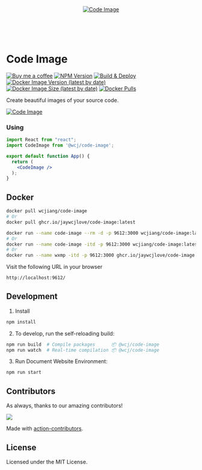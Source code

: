 <div align="center">
  <a href="https://jaywcjlove.github.io/code-image/">
    <img alt="Code Image" src="https://user-images.githubusercontent.com/1680273/189277364-6c14be26-b7a4-41ba-bea7-5e8958345457.png" />
  </a>
  <br>
  <br>
  <br>
  <br>
  <br>
</div>

Code Image
===

[![Buy me a coffee](https://img.shields.io/badge/Buy%20me%20a%20coffee-048754?logo=buymeacoffee)](https://jaywcjlove.github.io/#/sponsor)
[![NPM Version](https://img.shields.io/npm/v/@wcj/code-image.svg)](https://www.npmjs.com/package/@wcj/code-image)
[![Build & Deploy](https://github.com/jaywcjlove/code-image/actions/workflows/ci.yml/badge.svg)](https://github.com/jaywcjlove/code-image/actions/workflows/ci.yml)
[![Docker Image Version (latest by date)](https://img.shields.io/docker/v/wcjiang/code-image?logo=docker)](https://hub.docker.com/r/wcjiang/code-image)
[![Docker Image Size (latest by date)](https://img.shields.io/docker/image-size/wcjiang/code-image?logo=docker)](https://hub.docker.com/r/wcjiang/code-image)
[![Docker Pulls](https://img.shields.io/docker/pulls/wcjiang/code-image?logo=docker)](https://hub.docker.com/r/wcjiang/code-image)

Create beautiful images of your source code.

[![Code Image](https://github.com/user-attachments/assets/18211e2e-772b-47ea-aa11-d2b4d8f4210c)](https://jaywcjlove.github.io/code-image)

### Using

```jsx mdx:preview
import React from "react";
import CodeImage from '@wcj/code-image';

export default function App() {
  return (
    <CodeImage />
  );
}
```

## Docker

```bash
docker pull wcjiang/code-image
# Or
docker pull ghcr.io/jaywcjlove/code-image:latest
```

```bash
docker run --name code-image --rm -d -p 9612:3000 wcjiang/code-image:latest
# Or
docker run --name code-image -itd -p 9612:3000 wcjiang/code-image:latest
# Or
docker run --name wxmp -itd -p 9612:3000 ghcr.io/jaywcjlove/code-image:latest
```

Visit the following URL in your browser

```bash
http://localhost:9612/
```

## Development

1. Install

```bash
npm install
```

2. To develop, run the self-reloading build:

```bash
npm run build  # Compile packages      📦 @wcj/code-image
npm run watch  # Real-time compilation 📦 @wcj/code-image
```

3. Run Document Website Environment:

```bash
npm run start
```

## Contributors

As always, thanks to our amazing contributors!

<a href="https://github.com/jaywcjlove/code-image/graphs/contributors">
  <img src="https://jaywcjlove.github.io/code-image/CONTRIBUTORS.svg" />
</a>

Made with [action-contributors](https://github.com/jaywcjlove/github-action-contributors).

## License

Licensed under the MIT License.
